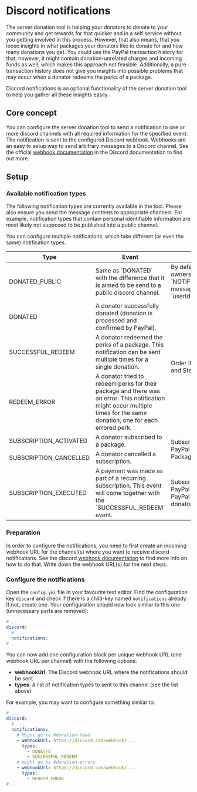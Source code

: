 # Discord notifications

The server donation tool is helping your donators to donate to your community and get rewards for that quicker and in a
self service without you getting involved in this process. However, that also means, that you loose insights in what
packages your donators like to donate for and how many donations you get. You could use the PayPal transaction history
for that, however, it might contain donation-unrelated charges and incoming funds as well, which makes this approach not
feasible. Additionally, a pure transaction history does not give you insights into possible problems that may occur when
a donator redeems the perks of a package.

Discord notifications is an optional functionality of the server donation tool to help you gather all these insights
easily.

## Core concept

You can configure the server donation tool to send a notification to one or more discord channels with all required
information for the specified event. The notification is sent to the configured Discord webhook. Webhooks are an easy to
setup way to send arbitrary messages to a Discord channel. See the
official [webhook documentation](https://support.discord.com/hc/en-us/articles/228383668-Einleitung-in-Webhooks) in the
Discord documentation to find out more.

## Setup

### Available notification types

The following notification types are currently available in the tool. Please also ensure you send the message contents
to appropriate channels. For example, notification types that contain personal identifiable information are most likely
not supposed to be published into a public channel.

You can configure multiple notifications, which take different (or even the same) notification types.

<table>
    <thead>
        <tr>
            <th>Type</th>
            <th>Event</th>
            <th>Information</th>
        </tr>
    </thead>
    <tbody>
        <tr>
            <td>DONATED_PUBLIC</td>
            <td>Same as `DONATED` with the difference that it is aimed to be send to a public discord channel.</td>
            <td>By default only the Discord username (and tag) is used. Server owners can overwrite the `NOTIFICATIONS_PAYMENT_SUCCESSFUL_PUBLIC_DESCRIPTION` message and use the following variables additionally: `username`, `userId`, `package`, `price`.</td>
        </tr>
        <tr>
            <td>DONATED</td>
            <td>A donator successfully donated (donation is processed and confirmed by PayPal).</td>
            <td rowspan="3">Order ID, PayPal Order ID, PayPal Transaction ID, Donator Discord and Steam ID, Donated for package, Order creation date</td>
        </tr>
        <tr>
            <td>SUCCESSFUL_REDEEM</td>
            <td>A donator redeemed the perks of a package. This notification can be sent multiple times for a single donation.</td>
        </tr>
        <tr>
            <td>REDEEM_ERROR</td>
            <td>A donator tried to redeem perks for their package and there was an error. This notification might occur multiple times for the same donation, one for each errored perk.</td>
        </tr>
        <tr>
            <td>SUBSCRIPTION_ACTIVATED</td>
            <td>A donator subscribed to a package.</td>
            <td rowspan="2">Subscription ID, Subscription Plan ID, PayPal Subscription ID, PayPal Plan ID, PayPal Product ID, Donator Discord and Steam ID, Package the donator subscribed to</td>
        </tr>
        <tr>
            <td>SUBSCRIPTION_CANCELLED</td>
            <td>A donator cancelled a subscription.</td>
        </tr>
        <tr>
            <td>SUBSCRIPTION_EXECUTED</td>
            <td>A payment was made as part of a recurring subscription. This event will come together with the `SUCCESSFUL_REDEEM` event.</td>
            <td>Subscription ID, Subscription Plan ID, PayPal Subscription ID, PayPal Plan ID, PayPal Product ID, Order ID, PayPal Order ID, PayPal Transaction ID, Donator Discord and Steam ID, Package the donator subscribed to</td>
        </tr>
    </tbody>
</table>

### Preparation

In order to configure the notifications, you need to first create an incoming webhook URL for the channel(s) where you want to receive discord notifications.
See the discord [webhook documentation](https://support.discord.com/hc/en-us/articles/228383668-Einleitung-in-Webhooks) to find more info on how to do that.
Write down the webhook URL(s) for the next steps.

### Configure the notifications

Open the `config.yml` file in your favourite text editor.
Find the configuration key `discord` and check if there is a child-key named `notifications` already.
If not, create one.
Your configuration should now look similar to this one (unnecessary parts are removed):

```yaml
# ...
discord:
  # ...
  notifications:
# ...
```

You can now add one configuration block per unique webhook URL (one webhook URL per channel) with the following options:
- **webhookUrl**: The Discord webhook URL where the notifications should be sent
- **types**: A list of notification types to sent to this channel (see the list above)

For example, you may want to configure something similar to:

```yaml
# ...
discord:
  # ...
  notifications:
    # Might go to #donation-feed
    - webhookUrl: https://discord.com/webhook/...
      types:
        - DONATED
        - SUCCESSFUL_REDEEM
    # might go to #donation-errors
    - webhookUrl: https://discord.com/webhook/...
      types:
        - REDEEM_ERROR
# ...
```
